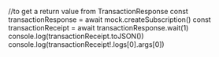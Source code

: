 //to get a return value from TransactionResponse
const transactionResponse = await mock.createSubscription()
const transactionReceipt = await transactionResponse.wait(1)
console.log(transactionReceipt.toJSON())
console.log(transactionReceipt!.logs[0].args[0])
